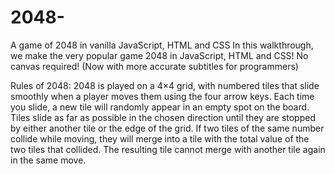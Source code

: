 # 2048-
A game of 2048 in vanilla JavaScript, HTML and CSS
In this walkthrough, we make the very popular game 2048 in JavaScript, HTML and CSS! No canvas required! (Now with more accurate subtitles for programmers)

Rules of 2048:
2048 is played on a 4×4 grid, with numbered tiles that slide smoothly when a player moves them using the four arrow keys. Each time you slide, a new tile will randomly appear in an empty spot on the board. Tiles slide as far as possible in the chosen direction until they are stopped by either another tile or the edge of the grid. If two tiles of the same number collide while moving, they will merge into a tile with the total value of the two tiles that collided. The resulting tile cannot merge with another tile again in the same move.
